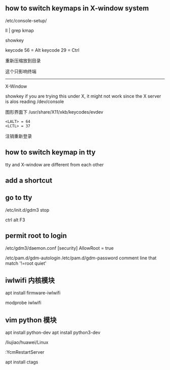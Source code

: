 ## how to switch keymaps in X-window system

/etc/console-setup/

ll | grep kmap

showkey

keycode 56 = Alt
keycode 29 = Ctrl

重新压缩放到目录

这个只影响终端


---
X-Window


showkey
if you are trying this under X, it might not work
since the X server is alos reading /dev/console


图形界面下
/usr/share/X11/xkb/keycodes/evdev

    <LALT> = 64
    <LCTL> = 37

注销重新登录

## how to switch keymap in tty

tty and X-window are different from each other

## add a shortcut 


## go to tty

/etc/init.d/gdm3 stop

ctrl alt F3

## permit root to login

/etc/gdm3/daemon.conf
    [security]
    AllowRoot = true

/etc/pam.d/gdm-autologin
/etc/pam.d/gdm-password
    comment line that match '!=root quiet'



## iwlwifi 内核模块

apt install firmware-iwlwifi

modprobe iwlwifi




## vim python 模块

apt install python-dev
apt install python3-dev



/liujiao/huawei/Linux


:YcmRestartServer

apt install ctags
